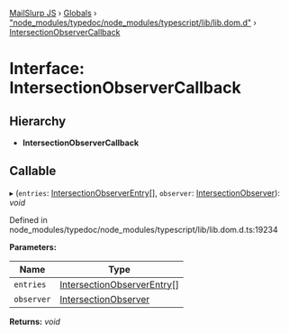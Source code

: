 [MailSlurp JS](../README.md) › [Globals](../globals.md) › ["node_modules/typedoc/node_modules/typescript/lib/lib.dom.d"](../modules/_node_modules_typedoc_node_modules_typescript_lib_lib_dom_d_.md) › [IntersectionObserverCallback](_node_modules_typedoc_node_modules_typescript_lib_lib_dom_d_.intersectionobservercallback.md)

# Interface: IntersectionObserverCallback

## Hierarchy

* **IntersectionObserverCallback**

## Callable

▸ (`entries`: [IntersectionObserverEntry](_node_modules_typedoc_node_modules_typescript_lib_lib_dom_d_.intersectionobserverentry.md)[], `observer`: [IntersectionObserver](_node_modules_typedoc_node_modules_typescript_lib_lib_dom_d_.intersectionobserver.md)): *void*

Defined in node_modules/typedoc/node_modules/typescript/lib/lib.dom.d.ts:19234

**Parameters:**

Name | Type |
------ | ------ |
`entries` | [IntersectionObserverEntry](_node_modules_typedoc_node_modules_typescript_lib_lib_dom_d_.intersectionobserverentry.md)[] |
`observer` | [IntersectionObserver](_node_modules_typedoc_node_modules_typescript_lib_lib_dom_d_.intersectionobserver.md) |

**Returns:** *void*
